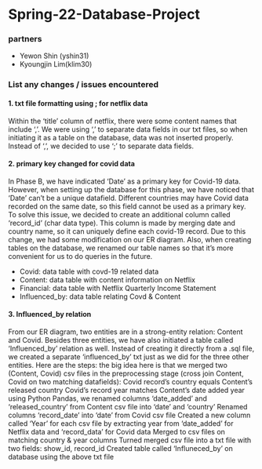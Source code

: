# Spring-22-Database-Project


### partners 
- Yewon Shin (yshin31) 
- Kyoungjin Lim(klim30) 


### List any changes / issues encountered 
#### 1. txt file formatting using ; for netflix data
Within the ‘title’ column of netflix, there were some content names that include ‘,’. We were using ‘,’ to separate data fields in our txt files, so when initiating it as a table on the database, data was not inserted properly. Instead of ‘,’, we decided to use ‘;’ to separate data fields. 
#### 2. primary key changed for covid data 
In Phase B, we have indicated ‘Date’ as a primary key for Covid-19 data. However, when setting up the database for this phase, we have noticed that ‘Date’ can’t be a unique datafield. Different countries may have Covid data recorded on the same date, so this field cannot be used as a primary key. To solve this issue, we decided to create an additional column called ‘record_id’ (char data type). This column is made by merging date and country name, so it can uniquely define each covid-19 record. 
Due to this change, we had some modification on our ER diagram. Also, when creating tables on the database, we renamed our table names so that it’s more convenient for us to do queries in the future. 
- Covid: data table with covd-19 related data 
- Content: data table with content information on Netflix 
- Financial: data table with Netflix Quarterly Income Statement 
- Influenced_by: data table relating Covd & Content 
#### 3. Influenced_by relation 
From our ER diagram, two entities are in a strong-entity relation: Content and Covid. Besides three entities, we have also initiated a table called ‘Influenced_by’ relation as well. Instead of creating it directly from a .sql file, we created a separate ‘influenced_by’ txt just as we did for the three other entities. Here are the steps: 
the big idea here is that we merged two (Content, Covid) csv files in the preprocessing stage (cross join Content, Covid on two matching datafields): 
Covid record’s country equals Content’s released country 
Covid’s record year matches Content’s date added year 
using Python Pandas, we renamed columns ‘date_added’ and ‘released_country’ from Content csv file into ‘date’ and ‘country’ 
Renamed columns ‘record_date’ into ‘date’ from Covid csv file 
Created a new column called ‘Year’ for each csv file by extracting year from ‘date_added’ for Netflix data and ‘record_data’ for Covid data 
Merged to csv files on matching country & year columns 
Turned merged csv file into a txt file with two fields: show_id, record_id 
Created table called ‘Influneced_by’ on database using the above txt file

